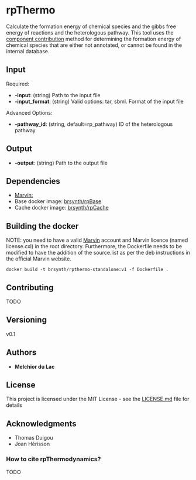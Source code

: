 # rpThermo

Calculate the formation energy of chemical species and the gibbs free energy of reactions and the heterologous pathway. This tool uses the [component contribution](https://gitlab.com/elad.noor/component-contribution) method for determining the formation energy of chemical species that are either not annotated, or cannot be found in the internal database.  

## Input

Required:
* **-input**: (string) Path to the input file
* **-input_format**: (string) Valid options: tar, sbml. Format of the input file

Advanced Options:
* **-pathway_id**: (string, default=rp_pathway) ID of the heterologous pathway

## Output

* **-output**: (string) Path to the output file 

## Dependencies

* [Marvin:](https://chemaxon.com/products/marvin)
* Base docker image: [brsynth/rpBase](https://hub.docker.com/r/brsynth/rpbase)
* Cache docker image: [brsynth/rpCache](https://hub.docker.com/r/brsynth/rpcache)

## Building the docker

NOTE: you need to have a valid [Marvin](https://chemaxon.com/products/marvin/download) account and Marvin licence (named license.cxl) in the root directory. Furthermore, the Dockerfile needs to be modified to have the addition of the source.list as per the deb instructions in the official Marvin website.

```
docker build -t brsynth/rpthermo-standalone:v1 -f Dockerfile .
```

## Contributing

TODO

## Versioning

v0.1

## Authors

* **Melchior du Lac** 

## License

This project is licensed under the MIT License - see the [LICENSE.md](LICENSE.md) file for details

## Acknowledgments

* Thomas Duigou
* Joan Hérisson

### How to cite rpThermodynamics?

TODO

